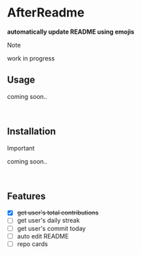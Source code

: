 # AfterReadme

**automatically update README using emojis**

> [!NOTE]
> work in progress

## Usage

coming soon..

<br>

## Installation
> [!IMPORTANT]
> coming soon..
<br>

## Features

- [x] ~~get user's total contributions~~
- [ ] get user's daily streak
- [ ] get user's commit today
- [ ] auto edit README
- [ ] repo cards
